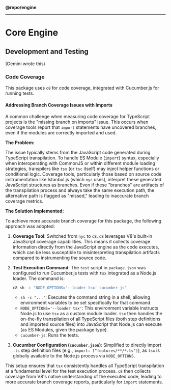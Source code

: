 **@repo/engine**

***

# Core Engine

## Development and Testing

(Gemini wrote this)

### Code Coverage

This package uses `c8` for code coverage, integrated with Cucumber.js for running tests.

#### Addressing Branch Coverage Issues with Imports

A common challenge when measuring code coverage for TypeScript projects is the "missing branch on imports" issue. This occurs when coverage tools report that `import` statements have uncovered branches, even if the modules are correctly imported and used.

**The Problem:**

The issue typically stems from the JavaScript code generated during TypeScript transpilation. To handle ES Module (`import`) syntax, especially when interoperating with CommonJS or within different module loading strategies, transpilers like `tsx` (or `tsc` itself) may inject helper functions or conditional logic. Coverage tools, particularly those based on source code instrumentation like Istanbul.js (which `nyc` uses), interpret these generated JavaScript structures as branches. Even if these "branches" are artifacts of the transpilation process and always take the same execution path, the alternative path is flagged as "missed," leading to inaccurate branch coverage metrics.

**The Solution Implemented:**

To achieve more accurate branch coverage for this package, the following approach was adopted:

1.  **Coverage Tool**: Switched from `nyc` to `c8`. `c8` leverages V8's built-in JavaScript coverage capabilities. This means it collects coverage information directly from the JavaScript engine as the code executes, which can be less susceptible to misinterpreting transpilation artifacts compared to instrumenting the source code.

2.  **Test Execution Command**: The `test` script in `package.json` was configured to run Cucumber.js tests with `tsx` integrated as a Node.js loader. The command is:

    ```bash
    c8 sh -c "NODE_OPTIONS='--loader tsx' cucumber-js"
    ```

    - `sh -c "..."`: Executes the command string in a shell, allowing environment variables to be set specifically for that command.
    - `NODE_OPTIONS='--loader tsx'`: This environment variable instructs Node.js to use `tsx` as a custom module loader. `tsx` then handles the on-the-fly transpilation of all TypeScript files (both step definitions and imported source files) into JavaScript that Node.js can execute (as ES Modules, given the package type).
    - `cucumber-js`: Runs the tests.

3.  **Cucumber Configuration (`cucumber.json`)**: Simplified to directly import `.ts` step definition files (e.g., `import: ["features/**/*.ts"]`), as `tsx` is globally available to the Node.js process via `NODE_OPTIONS`.

This setup ensures that `tsx` consistently handles all TypeScript transpilation at a fundamental level for the test execution process. `c8` then collects coverage from V8's native understanding of the executed code, leading to more accurate branch coverage reports, particularly for `import` statements.
